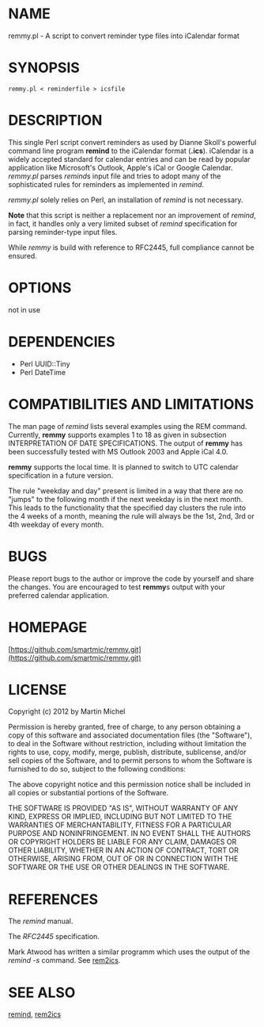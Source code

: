 # NAME

remmy.pl - A script to convert reminder type files into iCalendar format

# SYNOPSIS

    remmy.pl < reminderfile > icsfile

# DESCRIPTION

This single Perl script convert reminders as used by Dianne Skoll's powerful command line program **remind** to the iCalendar format (**.ics**). iCalendar is a widely accepted standard for calendar entries and can be read by popular application like Microsoft's Outlook, Apple's iCal or Google Calendar. *remmy.pl* parses *remind*s input file and tries to adopt many of the sophisticated rules for reminders as implemented in *remind*.

*remmy.pl* solely relies on Perl, an installation of *remind* is not necessary.

**Note** that this script is neither a replacement nor an improvement of *remind*, in fact, it handles only a very limited subset of *remind* specification for parsing reminder-type input files.

While *remmy* is build with reference to RFC2445, full compliance cannot be ensured.

# OPTIONS

not in use

# DEPENDENCIES

- Perl UUID::Tiny 
- Perl DateTime

# COMPATIBILITIES AND LIMITATIONS

The man page of *remind* lists several examples using the REM command. Currently, **remmy** supports examples 1 to 18 as given in subsection INTERPRETATION OF DATE SPECIFICATIONS. The output of **remmy** has been successfully tested with MS Outlook 2003 and Apple iCal 4.0.

**remmy** supports the local time. It is planned to switch to UTC calendar specification in a future version.

The rule "weekday and day" present is limited in a way that there are no "jumps" to the following month if the next weekday is in the next month. This leads to the functionality that the specified day clusters the rule into the 4 weeks of a month, meaning the rule will always be the 1st, 2nd, 3rd or 4th weekday of every month.

# BUGS

Please report bugs to the author or improve the code by yourself and share the
changes. You are encouraged to test **remmy**s output with your preferred calendar application.

# HOMEPAGE

[https://github.com/smartmic/remmy.git](https://github.com/smartmic/remmy.git)

# LICENSE

Copyright (c) 2012 by Martin Michel

Permission is hereby granted, free of charge, to any person obtaining a copy of this software and associated documentation files (the "Software"), to deal in the Software without restriction, including without limitation the rights to use, copy, modify, merge, publish, distribute, sublicense, and/or sell copies of the Software, and to permit persons to whom the Software is furnished to do so, subject to the following conditions:

The above copyright notice and this permission notice shall be included in all copies or substantial portions of the Software.

THE SOFTWARE IS PROVIDED "AS IS", WITHOUT WARRANTY OF ANY KIND, EXPRESS OR IMPLIED, INCLUDING BUT NOT LIMITED TO THE WARRANTIES OF MERCHANTABILITY, FITNESS FOR A PARTICULAR PURPOSE AND NONINFRINGEMENT. IN NO EVENT SHALL THE AUTHORS OR COPYRIGHT HOLDERS BE LIABLE FOR ANY CLAIM, DAMAGES OR OTHER LIABILITY, WHETHER IN AN ACTION OF CONTRACT, TORT OR OTHERWISE, ARISING FROM, OUT OF OR IN CONNECTION WITH THE SOFTWARE OR THE USE OR OTHER DEALINGS IN THE SOFTWARE.

# REFERENCES

The *remind* manual.

The *RFC2445* specification.

Mark Atwood has written a similar programm which uses the output of the *remind -s* command. See [rem2ics](https://metacpan.org/pod/rem2ics).

# SEE ALSO

[remind](https://dianne.skoll.ca/projects/remind/), [rem2ics](https://metacpan.org/pod/rem2ics)
